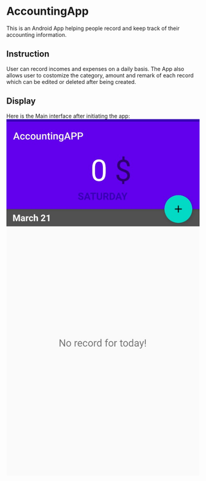 # AccountingApp
This is an Android App helping people record and keep track of their accounting information.

## Instruction
User can record incomes and expenses on a daily basis. The App also allows user to costomize the category, amount and remark of each record which can be edited or deleted after being created.

## Display
Here is the Main interface after initiating the app:
![](pics/main.jpg)
